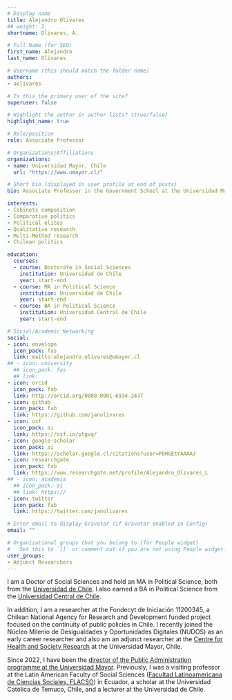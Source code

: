 ```yaml
---
# Display name
title: Alejandro Olivares
## weight: 2
shortname: Olivares, A.

# Full Name (for SEO)
first_name: Alejandro
last_name: Olivares

# Username (this should match the folder name)
authors:
- aolivares

# Is this the primary user of the site?
superuser: false

# Highlight the author in author lists? (true/false)
highlight_name: true

# Role/position
role: Associate Professor

# Organizations/Affiliations
organizations:
- name: Universidad Mayor, Chile
  url: "https://www.umayor.cl/"

# Short bio (displayed in user profile at end of posts)
bio: Associate Professor in the Government School at the Universidad Mayor, Chile. Adjuntct Researcher in Training Data Lab, Chile.

interests:
- Cabinets composition
- Comparative politics
- Political elites
- Qualitative research
- Multi-Method research
- Chilean politics

education:
  courses:
  - course: Doctorate in Social Sciences
    institution: Universidad de Chile
    year: start-end
  - course: MA in Political Science
    institution: Universidad de Chile
    year: start-end
  - course: BA in Political Science
    institution: Universidad Central de Chile
    year: start-end

# Social/Academic Networking
social:
- icon: envelope
  icon_pack: fas
  link: mailto:alejandro.olivares@umayor.cl
## - icon: university
  ## icon_pack: fas
  ## link: 
- icon: orcid
  icon_pack: fab
  link: http://orcid.org/0000-0001-6934-2437
- icon: github
  icon_pack: fab
  link: https://github.com/janolivares
- icon: osf
  icon_pack: ai
  link: https://osf.io/ptgvq/
- icon: google-scholar
  icon_pack: ai
  link: https://scholar.google.cl/citations?user=POHGEtYAAAAJ
- icon: researchgate
  icon_pack: fab
  link: https://www.researchgate.net/profile/Alejandro_Olivares_L
## - icon: academia
  ## icon_pack: ai
  ## link: https://
- icon: twitter
  icon_pack: fab
  link: https://twitter.com/janolivares

# Enter email to display Gravatar (if Gravatar enabled in Config)
email: ""

# Organizational groups that you belong to (for People widget)
#   Set this to `[]` or comment out if you are not using People widget.
user_groups:
- Adjunct Researchers
---
```


I am a Doctor of Social Sciences and hold an MA in Political Science, both from the [Universidad de Chile](https://www.uchile.cl/). I also earned a BA in Political Science from the [Universidad Central de Chile](https://www.ucentral.cl/).

In addition, I am a researcher at the Fondecyt de Iniciación 11200345, a Chilean National Agency for Research and Development funded project focused on the continuity of public policies in Chile. I recently joined the Núcleo Milenio de Desigualdades y Oportunidades Digitales (NUDOS) as an early career researcher and also am an adjunct researcher at the [Centre for Health and Society Research](https://ciss.umayor.cl/) at the Universidad Mayor, Chile.

Since 2022, I have been the [director of the Public Administration programme at the Universidad Mayor](https://www.umayor.cl/um/carreras/administracion-publica-santiago/10000). Previously, I was a visiting professor at the Latin American Faculty of Social Sciences ([Facultad Latinoamericana de Ciencias Sociales, FLACSO](https://www.flacso.edu.ec/en/inicio)) in Ecuador, a scholar at the Universidad Católica de Temuco, Chile, and a lecturer at the Universidad de Chile.